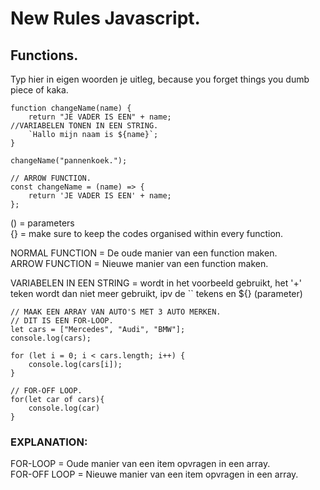 # New Rules Javascript.

## Functions.
Typ hier in eigen woorden je uitleg, because you forget things you dumb piece of kaka.

```
function changeName(name) {
    return "JE VADER IS EEN" + name;
//VARIABELEN TONEN IN EEN STRING.
    `Hallo mijn naam is ${name}`;
}

changeName("pannenkoek.");

// ARROW FUNCTION.
const changeName = (name) => {
    return 'JE VADER IS EEN' + name;
};
```
() = parameters  
{} = make sure to keep the codes organised within every function.

NORMAL FUNCTION = De oude manier van een function maken.    
ARROW FUNCTION = Nieuwe manier van een function maken.

VARIABELEN IN EEN STRING = wordt in het voorbeeld gebruikt, het '+' teken wordt dan niet meer gebruikt, ipv de `` tekens en ${} (parameter)
```
// MAAK EEN ARRAY VAN AUTO'S MET 3 AUTO MERKEN.
// DIT IS EEN FOR-LOOP.
let cars = ["Mercedes", "Audi", "BMW"];
console.log(cars);

for (let i = 0; i < cars.length; i++) {
    console.log(cars[i]);
}

// FOR-OFF LOOP.
for(let car of cars){
    console.log(car)
}
```

### EXPLANATION: 
FOR-LOOP = Oude manier van een item opvragen in een array.   
FOR-OFF LOOP = Nieuwe manier van een item opvragen in een array.
